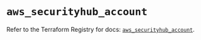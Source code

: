# `aws_securityhub_account`

Refer to the Terraform Registry for docs: [`aws_securityhub_account`](https://registry.terraform.io/providers/hashicorp/aws/3.76.1/docs/resources/securityhub_account).
